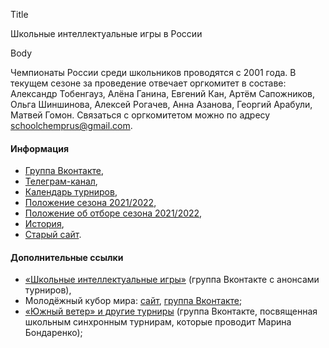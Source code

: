 Title

Школьные интеллектуальные игры в России

Body

Чемпионаты России среди школьников проводятся с 2001 года. В текущем сезоне за проведение отвечает оргкомитет в составе: Александр Тобенгауз, Алёна Ганина, Евгений Кан, Артём Сапожников, Ольга Шиншинова, Алексей Рогачев, Анна Азанова, Георгий Арабули, Матвей Гомон. Связаться с оргкомитетом можно по адресу <schoolchemprus@gmail.com>.

#### Информация 

- [Группа Вконтакте](https://vk.com/shchr_int),
- [Телеграм-канал](https://t.me/shchr_int),
- [Календарь турниров](https://vk.com/@shchr_int-kalendar-shkolnyh-turnirov),
- [Положение сезона 2021/2022](https://docs.google.com/document/d/1pgRlx6VYt5zfT2Cmub88eXS2fYQ-aDtTLDNlmhf2fdE/edit),
- [Положение об отборе сезона 2021/2022](https://docs.google.com/document/d/1pdgOmyxZRl7kDwMCbm_sEkdywDyPI4F950KBV-IyOkk/edit),
- [История](https://vk.com/@chgk_student-istoriya-studchrov),
- [Старый сайт](http://schoolrusschamp.chgk.info/).

#### Дополнительные ссылки

- [«Школьные интеллектуальные игры»](https://vk.com/schoolchgk) (группа Вконтакте с анонсами турниров),
- Молодёжный кубор мира: [сайт](http://student.chgk.info/), [группа Вконтакте](https://vk.com/mkm_chgk);
- [«Южный ветер» и другие турниры](https://vk.com/club30184812) (группа Вконтакте, посвященная школьным синхронным турнирам, которые проводит Марина Бондаренко);
